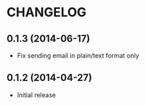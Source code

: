 CHANGELOG
=========

0.1.3 (2014-06-17)
------------------

* Fix sending email in plain/text format only

0.1.2 (2014-04-27)
------------------

* Initial release
